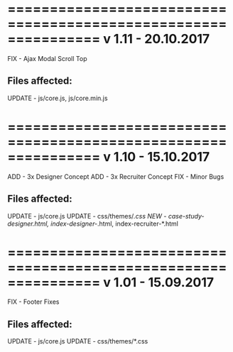 ===============================================================
v 1.11 - 20.10.2017
===============================================================

FIX    - Ajax Modal Scroll Top

Files affected:
---------------------------------------------------------------
UPDATE - js/core.js, js/core.min.js

===============================================================
v 1.10 - 15.10.2017
===============================================================

ADD    - 3x Designer Concept
ADD    - 3x Recruiter Concept
FIX    - Minor Bugs

Files affected:
---------------------------------------------------------------
UPDATE - js/core.js
UPDATE - css/themes/*.css
NEW    - case-study-designer.html, index-designer-*.html, index-recruiter-*.html

===============================================================
v 1.01 - 15.09.2017
===============================================================

FIX    - Footer Fixes

Files affected:
---------------------------------------------------------------
UPDATE - js/core.js
UPDATE - css/themes/*.css

